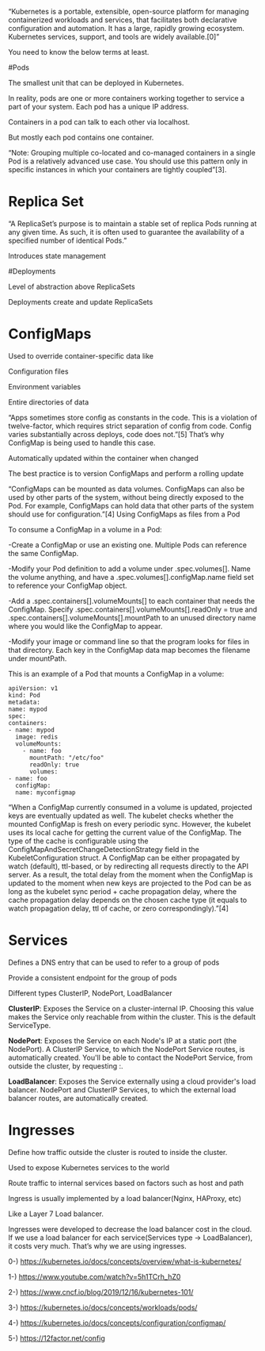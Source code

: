 “Kubernetes is a portable, extensible, open-source platform for managing containerized workloads and services, that facilitates both declarative configuration and automation. It has a large, rapidly growing ecosystem. Kubernetes services, support, and tools are widely available.[0]”

You need to know the below terms at least.

#Pods

The smallest unit that can be deployed in Kubernetes.

In reality, pods are one or more containers working together to service a part of your system.
Each pod has a unique IP address.

Containers in a pod can talk to each other via localhost.

But mostly each pod contains one container.

“Note: Grouping multiple co-located and co-managed containers in a single Pod is a relatively advanced use case. You should use this pattern only in specific instances in which your containers are tightly coupled”[3].

# Replica Set

“A ReplicaSet’s purpose is to maintain a stable set of replica Pods running at any given time. As such, it is often used to guarantee the availability of a specified number of identical Pods.”

Introduces state management

#Deployments

Level of abstraction above ReplicaSets

Deployments create and update ReplicaSets

# ConfigMaps

Used to override container-specific data like

Configuration files

Environment variables

Entire directories of data

“Apps sometimes store config as constants in the code. This is a violation of twelve-factor, which requires strict separation of config from code. Config varies substantially across deploys, code does not.”[5] That’s why ConfigMap is being used to handle this case.

Automatically updated within the container when changed

The best practice is to version ConfigMaps and perform a rolling update

“ConfigMaps can be mounted as data volumes. ConfigMaps can also be used by other parts of the system, without being directly exposed to the Pod. For example, ConfigMaps can hold data that other parts of the system should use for configuration.”[4]
Using ConfigMaps as files from a Pod

To consume a ConfigMap in a volume in a Pod:

-Create a ConfigMap or use an existing one. Multiple Pods can reference the same ConfigMap.

-Modify your Pod definition to add a volume under .spec.volumes[]. Name the volume anything, and have a .spec.volumes[].configMap.name field set to reference your ConfigMap object.

-Add a .spec.containers[].volumeMounts[] to each container that needs the ConfigMap. Specify .spec.containers[].volumeMounts[].readOnly = true and .spec.containers[].volumeMounts[].mountPath to an unused directory name where you would like the ConfigMap to appear.

-Modify your image or command line so that the program looks for files in that directory. Each key in the ConfigMap data map becomes the filename under mountPath.

This is an example of a Pod that mounts a ConfigMap in a volume:

````
apiVersion: v1
kind: Pod
metadata:
name: mypod
spec:
containers:
- name: mypod
  image: redis
  volumeMounts:
    - name: foo
      mountPath: "/etc/foo"
      readOnly: true
      volumes:
- name: foo
  configMap:
  name: myconfigmap
````

“When a ConfigMap currently consumed in a volume is updated, projected keys are eventually updated as well. The kubelet checks whether the mounted ConfigMap is fresh on every periodic sync. However, the kubelet uses its local cache for getting the current value of the ConfigMap. The type of the cache is configurable using the ConfigMapAndSecretChangeDetectionStrategy field in the KubeletConfiguration struct. A ConfigMap can be either propagated by watch (default), ttl-based, or by redirecting all requests directly to the API server. As a result, the total delay from the moment when the ConfigMap is updated to the moment when new keys are projected to the Pod can be as long as the kubelet sync period + cache propagation delay, where the cache propagation delay depends on the chosen cache type (it equals to watch propagation delay, ttl of cache, or zero correspondingly).”[4]

# Services

Defines a DNS entry that can be used to refer to a group of pods

Provide a consistent endpoint for the group of pods

Different types ClusterIP, NodePort, LoadBalancer

**ClusterIP**: Exposes the Service on a cluster-internal IP. Choosing this value makes the Service only reachable from within the cluster. This is the default ServiceType.
  
**NodePort**: Exposes the Service on each Node's IP at a static port (the NodePort). A ClusterIP Service, to which the NodePort Service routes, is automatically created. You'll be able to contact the NodePort Service, from outside the cluster, by requesting <NodeIP>:<NodePort>.
  
**LoadBalancer**: Exposes the Service externally using a cloud provider's load balancer. NodePort and ClusterIP Services, to which the external load balancer routes, are automatically created.

# Ingresses

Define how traffic outside the cluster is routed to inside the cluster.

Used to expose Kubernetes services to the world

Route traffic to internal services based on factors such as host and path

Ingress is usually implemented by a load balancer(Nginx, HAProxy, etc)

Like a Layer 7 Load balancer.

Ingresses were developed to decrease the load balancer cost in the cloud. If we use a load balancer for each service(Services type -> LoadBalancer), it costs very much. That’s why we are using ingresses.
  
0-) https://kubernetes.io/docs/concepts/overview/what-is-kubernetes/
  
1-) https://www.youtube.com/watch?v=5h1TCrh_hZ0
  
2-) https://www.cncf.io/blog/2019/12/16/kubernetes-101/
  
3-) https://kubernetes.io/docs/concepts/workloads/pods/
  
4-) https://kubernetes.io/docs/concepts/configuration/configmap/
  
5-) https://12factor.net/config